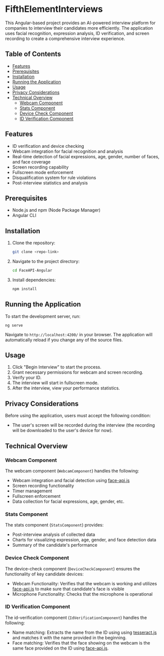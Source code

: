 # FifthElementInterviews

This Angular-based project provides an AI-powered interview platform for companies to interview their candidates more efficiently. The application uses facial recognition, expression analysis, ID verification, and screen recording to create a comprehensive interview experience.

## Table of Contents

- [Features](#features)
- [Prerequisites](#prerequisites)
- [Installation](#installation)
- [Running the Application](#running-the-application)
- [Usage](#usage)
- [Privacy Considerations](#privacy-considerations)
- [Technical Overview](#technical-overview)
  - [Webcam Component](#webcam-component)
  - [Stats Component](#stats-component)
  - [Device Check Component](#device-check-component)
  - [ID Verification Component](#id-verification-component)

## Features

- ID verification and device checking
- Webcam integration for facial recognition and analysis
- Real-time detection of facial expressions, age, gender, number of faces, and face coverage
- Screen recording capability
- Fullscreen mode enforcement
- Disqualification system for rule violations
- Post-interview statistics and analysis

## Prerequisites

- Node.js and npm (Node Package Manager)
- Angular CLI

## Installation

1. Clone the repository:

   ```sh
   git clone <repo-link>
   ```

2. Navigate to the project directory:

   ```sh
   cd FaceAPI-Angular
   ```

3. Install dependencies:

   ```sh
   npm install
   ```

## Running the Application

To start the development server, run:

```text
ng serve
```

Navigate to `http://localhost:4200/` in your browser. The application will automatically reload if you change any of the source files.

## Usage

1. Click "Begin Interview" to start the process.
2. Grant necessary permissions for webcam and screen recording.
3. Verify your ID.
4. The interview will start in fullscreen mode.
5. After the interview, view your performance statistics.

## Privacy Considerations

Before using the application, users must accept the following condition:

- The user's screen will be recorded during the interview (the recording will be downloaded to the user's device for now).

## Technical Overview

### Webcam Component

The webcam component (`WebcamComponent`) handles the following:

- Webcam integration and facial detection using [face-api.js](https://github.com/justadudewhohacks/face-api.js)
- Screen recording functionality
- Timer management
- Fullscreen enforcement
- Data collection for facial expressions, age, gender, etc.

### Stats Component

The stats component (`StatsComponent`) provides:

- Post-interview analysis of collected data
- Charts for visualizing expression, age, gender, and face detection data
- Summary of the candidate's performance

### Device Check Component

The device-check component (`DeviceCheckComponent`) ensures the functionality of key candidate devices:

- Webcam Functionality: Verifies that the webcam is working and utilizes [face-api.js](https://github.com/justadudewhohacks/face-api.js) to make sure that candidate's face is visible
- Microphone Functionality: Checks that the microphone is operational

### ID Verification Component

The id-verification component (`IdVerificationComponent`) handles the following:

- Name matching: Extracts the name from the ID using using [tesseract.js](https://github.com/naptha/tesseract.js#tesseractjs) and matches it with the name provided in the beginning.
- Face matching: Verifies that the face showing on the webcam is the same face provided on the ID using [face-api.js](https://github.com/justadudewhohacks/face-api.js).

